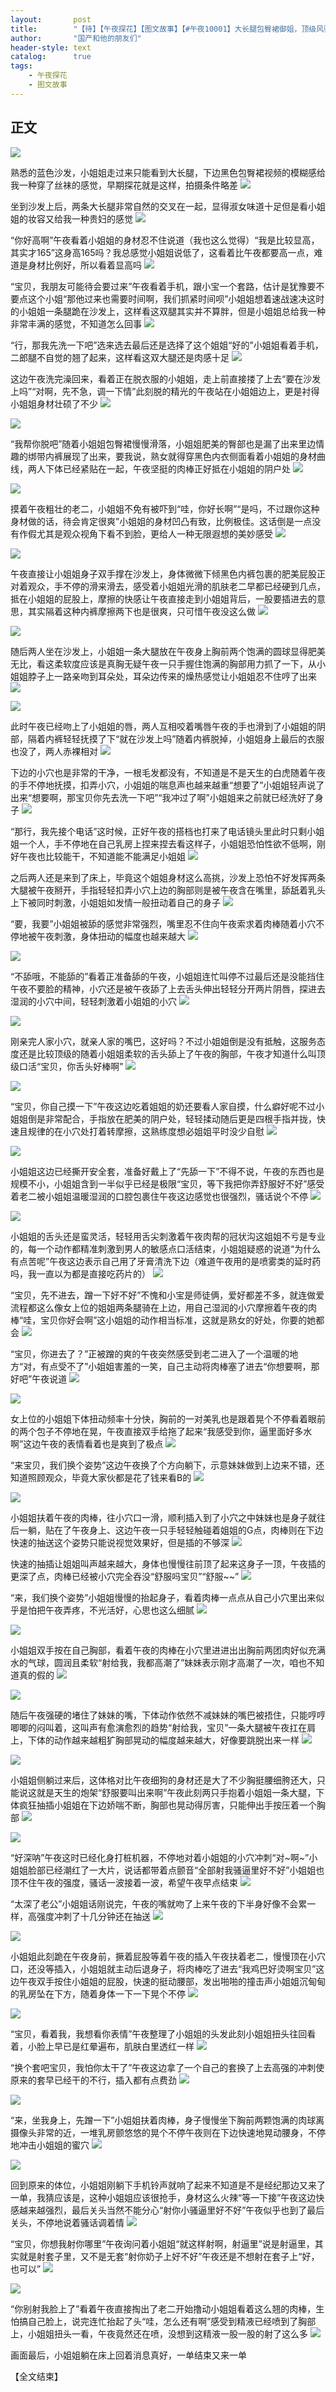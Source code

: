 ```yaml
---
layout:       post
title:        "【待】【午夜探花】【图文故事】【#午夜10001】大长腿包臀裙御姐，顶级风骚熟妇"
author:       "国产和他的朋友们"
header-style: text
catalog:      true
tags:
    - 午夜探花
    - 图文故事
---
```


## 正文

![](https://jx.lwo7bv.app/tupian/forum/202412/17/162512jf73djqrrrvv6tva.gif)

熟悉的蓝色沙发，小姐姐走过来只能看到大长腿，下边黑色包臀裙视频的模糊感给我一种穿了丝袜的感觉，早期探花就是这样，拍摄条件略差
![](https://jx.lwo7bv.app/tupian/forum/202412/17/162514mjj2m4jmggru8myu.gif)

坐到沙发上后，两条大长腿非常自然的交叉在一起，显得淑女味道十足但是看小姐姐的妆容又给我一种贵妇的感觉
![](https://jx.lwo7bv.app/tupian/forum/202412/17/162517gnwksfwnz6jwfxaa.gif)

“你好高啊”午夜看着小姐姐的身材忍不住说道（我也这么觉得）“我是比较显高，其实才165”这身高165吗？我总感觉小姐姐说低了，这看着比午夜都要高一点，难道是身材比例好，所以看着显高吗
![](https://jx.lwo7bv.app/tupian/forum/202412/17/162519x5q91t46rn5mj454.gif)

“宝贝，我朋友可能待会要过来”午夜看着手机，跟小宝一个套路，估计是犹豫要不要点这个小姐“那他过来也需要时间啊，我们抓紧时间呗”小姐姐想着速战速决这时的小姐姐一条腿跪在沙发上，这样看这双腿其实并不算胖，但是小姐姐总给我一种非常丰满的感觉，不知道怎么回事
![](https://jx.lwo7bv.app/tupian/forum/202412/17/162520oec4k7ywl2an1y4g.gif)

“行，那我先洗一下吧”选来选去最后还是选择了这个姐姐“好的”小姐姐看着手机，二郎腿不自觉的翘了起来，这样看这双大腿还是肉感十足
![](https://jx.lwo7bv.app/tupian/forum/202412/17/162523p667bxraj7xy2r7l.gif)

这边午夜洗完澡回来，看着正在脱衣服的小姐姐，走上前直接搂了上去“要在沙发上吗”“对啊，先不急，调一下情”此刻脱的精光的午夜站在小姐姐边上，更是衬得小姐姐身材壮硕了不少
![](https://jx.lwo7bv.app/tupian/forum/202412/17/162525pscayr0maumx2rau.gif)

![](https://jx.lwo7bv.app/tupian/forum/202412/17/162527rgvidbsszvlfvd6q.gif)

“我帮你脱吧”随着小姐姐包臀裙慢慢滑落，小姐姐肥美的臀部也是漏了出来里边情趣的绑带内裤展现了出来，要我说，熟女就得穿黑色内衣侧面看着小姐姐的身材曲线，两人下体已经紧贴在一起，午夜坚挺的肉棒正好抵在小姐姐的阴户处
![](https://jx.lwo7bv.app/tupian/forum/202412/17/162529wcat4fmd7e4fh4qo.gif)

![](https://jx.lwo7bv.app/tupian/forum/202412/17/162531eo35sh5hhsz36yht.gif)

摸着午夜粗壮的老二，小姐姐不免有被吓到“哇，你好长啊”“是吗，不过跟你这种身材做的话，待会肯定很爽”小姐姐的身材凹凸有致，比例极佳。这话倒是一点没有作假尤其是观众视角下看不到脸，更给人一种无限遐想的美妙感受
![](https://jx.lwo7bv.app/tupian/forum/202412/17/162533b2rooxsax2dovo4o.gif)

![](https://jx.lwo7bv.app/tupian/forum/202412/17/162535zt2azmm7mdqw66dt.gif)

午夜直接让小姐姐身子双手撑在沙发上，身体微微下倾黑色内裤包裹的肥美屁股正对着观众，手不停的滑来滑去，感受着小姐姐光滑的肌肤老二早都已经硬到几点，抵在小姐姐的屁股上，摩擦的快感让午夜直接走到小姐姐背后，一股要插进去的意思，其实隔着这种内裤摩擦两下也是很爽，只可惜午夜没这么做
![](https://jx.lwo7bv.app/tupian/forum/202412/17/162541wsvliw8wogl16p01.gif)

![](https://jx.lwo7bv.app/tupian/forum/202412/17/162543piz1xb0r3jfooef3.gif)

随后两人坐在沙发上，小姐姐一条大腿放在午夜身上胸前两个饱满的圆球显得肥美无比，看这柔软度应该是真胸无疑午夜一只手握住饱满的胸部用力抓了一下，从小姐姐脖子上一路亲吻到耳朵处，耳朵边传来的燥热感觉让小姐姐忍不住哼了出来
![](https://jx.lwo7bv.app/tupian/forum/202412/17/162544sop7r13rma7mar2x.gif)

![](https://jx.lwo7bv.app/tupian/forum/202412/17/162546fwx4sx0j4zvw44xq.gif)

此时午夜已经吻上了小姐姐的唇，两人互相咬着嘴唇午夜的手也滑到了小姐姐的阴部，隔着内裤轻轻抚摸了下“就在沙发上吗”随着内裤脱掉，小姐姐身上最后的衣服也没了，两人赤裸相对
![](https://jx.lwo7bv.app/tupian/forum/202412/17/162550zroo08bgaatcz9pa.gif)

下边的小穴也是非常的干净，一根毛发都没有，不知道是不是天生的白虎随着午夜的手不停地抚摸，扣弄小穴，小姐姐的喘息声也越来越重“想要了”小姐姐轻声说了出来“想要啊，那宝贝你先去洗一下吧”“我冲过了啊”小姐姐来之前就已经洗好了身子
![](https://jx.lwo7bv.app/tupian/forum/202412/17/162551ljpj2h4eqcii3jbd.gif)

“那行，我先接个电话”这时候，正好午夜的搭档也打来了电话镜头里此时只剩小姐姐一个人，手不停地在自己乳房上捏来捏去看这样子，小姐姐恐怕性欲不低啊，刚好午夜也比较能干，不知道能不能满足小姐姐
![](https://jx.lwo7bv.app/tupian/forum/202412/17/162553ji0mxwjxc88mugkd.gif)

之后两人还是来到了床上，毕竟这个姐姐身材这么高挑，沙发上恐怕不好发挥两条大腿被午夜掰开，手指轻轻扣弄小穴上边的胸部则是被午夜含在嘴里，舔舐着乳头上下被同时刺激，小姐姐如发情一般扭动着自己的身子
![](https://jx.lwo7bv.app/tupian/forum/202412/17/162554hb6oat6pzo5pzsqz.gif)

“要，我要”小姐姐被舔的感觉非常强烈，嘴里忍不住向午夜索求着肉棒随着小穴不停地被午夜刺激，身体扭动的幅度也越来越大
![](https://jx.lwo7bv.app/tupian/forum/202412/17/162556df0fojgm15j5jo5m.gif)

![](https://jx.lwo7bv.app/tupian/forum/202412/17/162557du13yk3vz4k3dz4u.gif)

“不舔哦，不能舔的”看着正准备舔的午夜，小姐姐连忙叫停不过最后还是没能挡住午夜不要脸的精神，小穴还是被午夜舔了上去舌头伸出轻轻分开两片阴唇，探进去湿润的小穴中间，轻轻刺激着小姐姐的小穴
![](https://jx.lwo7bv.app/tupian/forum/202412/17/162559d5zb3p53apj5al7f.gif)

![](https://jx.lwo7bv.app/tupian/forum/202412/17/162601uq20131636wg0un0.gif)

刚亲完人家小穴，就亲人家的嘴巴，这好吗？不过小姐姐倒是没有抵触，这服务态度还是比较顶级的随着小姐姐柔软的舌头舔上了午夜的胸部，午夜才知道什么叫顶级口活“宝贝，你舌头好棒啊”
![](https://jx.lwo7bv.app/tupian/forum/202412/17/162603tddozopdasdojpds.gif)

![](https://jx.lwo7bv.app/tupian/forum/202412/17/162605xjzghq4iazabpqhw.gif)

“宝贝，你自己摸一下”午夜这边吃着姐姐的奶还要看人家自摸，什么癖好呢不过小姐姐倒是非常配合，手指放在肥美的阴户处，轻轻揉动随后更是四根手指并拢，快速且规律的在小穴处打着转摩擦，这熟练度想必姐姐平时没少自慰
![](https://jx.lwo7bv.app/tupian/forum/202412/17/162609dso1oixw7817s74e.gif)

![](https://jx.lwo7bv.app/tupian/forum/202412/17/162612j7fowe7f7wkyiewo.gif)

小姐姐这边已经撕开安全套，准备好戴上了“先舔一下”不得不说，午夜的东西也是规模不小，小姐姐含到一半似乎已经是极限“宝贝，等下我把你弄舒服好不好”感受着老二被小姐姐温暖湿润的口腔包裹住午夜这边感觉也很强烈，骚话说个不停
![](https://jx.lwo7bv.app/tupian/forum/202412/17/162614eq0uoksankd70kz2.gif)

![](https://jx.lwo7bv.app/tupian/forum/202412/17/162618i15drcdrrs3dh1j5.gif)

小姐姐的舌头还是蛮灵活，轻轻用舌尖刺激着午夜肉帮的冠状沟这姐姐不亏是专业的，每一个动作都精准刺激到男人的敏感点口活结束，小姐姐疑惑的说道“为什么有点苦呢”午夜这边表示自己用了牙膏清洗下边（难道午夜用的是喷雾类的延时药吗，我一直以为都是直接吃药片的）
![](https://jx.lwo7bv.app/tupian/forum/202412/17/162621bu6kgu2os0393u09.gif)

“宝贝，先不进去，蹭一下好不好”不愧和小宝是师徒俩，爱好都差不多，就连做爱流程都这么像女上位的姐姐两条腿骑在上边，用自己湿润的小穴摩擦着午夜的肉棒“哇，宝贝你好会啊”这小姐姐的动作相当标准，这就是熟女的好处，你要的她都会
![](https://jx.lwo7bv.app/tupian/forum/202412/17/162624pvnk4bkahejn7q53.gif)

“宝贝，你进去了？”正被蹭的爽的午夜突然感受到老二进入了一个温暖的地方“对，有点受不了”小姐姐害羞的一笑，自己主动将肉棒塞了进去“你想要啊，那好吧”午夜说道
![](https://jx.lwo7bv.app/tupian/forum/202412/17/162628p5vz88jiil3nurjj.gif)

![](https://jx.lwo7bv.app/tupian/forum/202412/17/162631h2s2ii022siuu3j5.gif)

女上位的小姐姐下体扭动频率十分快，胸前的一对美乳也是跟着晃个不停看着眼前的两个包子不停地在晃，午夜直接双手给拖了起来“我感受到你，逼里面好多水啊”这边午夜的表情看着也是爽到了极点
![](https://jx.lwo7bv.app/tupian/forum/202412/17/162634mubgoy379luy9ho0.gif)

“来宝贝，我们换个姿势”这边午夜换了个方向躺下，示意妹妹做到上边来不错，还知道照顾观众，毕竟大家伙都是花了钱来看B的
![](https://jx.lwo7bv.app/tupian/forum/202412/17/162638zygwg2d6c92gydvd.gif)

![](https://jx.lwo7bv.app/tupian/forum/202412/17/162639mdwcn03nt4cbrb1z.gif)

小姐姐扶着午夜的肉棒，往小穴口一滑，顺利插入到了小穴之中妹妹也是身子就往后一躺，贴在了午夜身上、这边午夜一只手轻轻触碰着姐姐的G点，肉棒则在下边快速的抽送这个姿势只能说视觉效果好，但是插的不够深
![](https://jx.lwo7bv.app/tupian/forum/202412/17/162641lwxpvaa6euwxgtzp.gif)

快速的抽插让姐姐叫声越来越大，身体也慢慢往前顶了起来这身子一顶，午夜插的更深了点，肉棒已经被小穴完全吞没“舒服吗宝贝”“舒服~~”
![](https://jx.lwo7bv.app/tupian/forum/202412/17/162644v6xri7mm76mwmw7w.gif)

“来，我们换个姿势”小姐姐慢慢的抬起身子，看着肉棒一点点从自己小穴里出来似乎是怕把午夜弄疼，不光活好，心思也这么细腻
![](https://jx.lwo7bv.app/tupian/forum/202412/17/162646f0tebfxdg4ce0e04.gif)

![](https://jx.lwo7bv.app/tupian/forum/202412/17/162648pmi444i04jmvn1l8.gif)

小姐姐双手按在自己胸部，看着午夜的肉棒在小穴里进进出出胸前两团肉好似充满水的气球，圆润且柔软“射给我，我都高潮了”妹妹表示刚才高潮了一次，咱也不知道真的假的
![](https://jx.lwo7bv.app/tupian/forum/202412/17/162650zo1p347dpupumjud.gif)

![](https://jx.lwo7bv.app/tupian/forum/202412/17/162652sqf1w8f881cx68g1.gif)

随后午夜强硬的堵住了妹妹的嘴，下体动作依然不减妹妹的嘴巴被捂住，只能哼哼唧唧的闷叫着，这叫声有愈演愈烈的趋势“射给我，宝贝”一条大腿被午夜扛在肩上，下体的动作越来越粗犷胸部晃动的幅度越来越大，好像要跳脱出来一样
![](https://jx.lwo7bv.app/tupian/forum/202412/17/162654m20by7b7487r7gcl.gif)

![](https://jx.lwo7bv.app/tupian/forum/202412/17/162657tm0t6aafmkf87c11.gif)

小姐姐侧躺过来后，这体格对比午夜细狗的身材还是大了不少胸挺腰细胯还大，只能说这就是天生的炮架“舒服要叫出来啊”午夜此刻两只手抱着小姐姐一条大腿，下体疯狂抽插小姐姐在下边娇喘不断，胸部也晃动得厉害，只能伸出手按压着一个胸部
![](https://jx.lwo7bv.app/tupian/forum/202412/17/162659pomr99hs79hzuhnu.gif)

![](https://jx.lwo7bv.app/tupian/forum/202412/17/162702i2lrx7j0z4el4r3d.gif)

“好深呐”午夜这时已经化身打桩机器，不停地对着小姐姐的小穴冲刺“对~啊~”小姐姐脸部已经潮红了一大片，说话都带着点颤音“全部射我骚逼里好不好”小姐姐也顶不住午夜的强度，骚话一波接着一波，希望午夜早点结束
![](https://jx.lwo7bv.app/tupian/forum/202412/17/162704m7do9hhhhvxxdhhh.gif)

“太深了老公”小姐姐话刚说完，午夜的嘴就吻了上来午夜的下半身好像不会累一样，高强度冲刺了十几分钟还在抽送
![](https://jx.lwo7bv.app/tupian/forum/202412/17/162706yvit4tgejleiit6g.gif)

![](https://jx.lwo7bv.app/tupian/forum/202412/17/162708ejj1ozdzj55x5u96.gif)

小姐姐此刻跪在午夜身前，撅着屁股等着午夜的插入午夜扶着老二，慢慢顶在小穴口，还没等插入，小姐姐就主动后退身子，将肉棒吃了进去“我鸡巴好烫啊宝贝”这边午夜双手按住小姐姐的屁股，快速的挺动腰部，发出啪啪的撞击声小姐姐沉甸甸的乳房坠在下方，随着身体一下一下晃个不停
![](https://jx.lwo7bv.app/tupian/forum/202412/17/162710f898wwv89788au66.gif)

![](https://jx.lwo7bv.app/tupian/forum/202412/17/162713v3mi38t3rq3a3aes.gif)

“宝贝，看着我，我想看你表情”午夜整理了小姐姐的头发此刻小姐姐扭头往回看着，小脸上早已是红晕遍布，肌肤白里透红一样
![](https://jx.lwo7bv.app/tupian/forum/202412/17/162716i1owr8ioo79tot74.gif)

“换个套吧宝贝，我怕你太干了”午夜这边拿了一个自己的套换了上去高强的冲刺使原来的套早已经干的不行，插入都有点费劲
![](https://jx.lwo7bv.app/tupian/forum/202412/17/162719nazikalqi74kmmm7.gif)

![](https://jx.lwo7bv.app/tupian/forum/202412/17/162722qnp2b695p85q58kt.gif)

“来，坐我身上，先蹭一下”小姐姐扶着肉棒，身子慢慢坐下胸前两颗饱满的肉球离摄像头非常的近，一堆乳房颤悠悠的晃个不停午夜则在下边快速地晃动腰身，不停地冲击小姐姐的蜜穴
![](https://jx.lwo7bv.app/tupian/forum/202412/17/162724o880bwsbsiznnai5.gif)

![](https://jx.lwo7bv.app/tupian/forum/202412/17/162727bnzjhvvvnrpxtv3j.gif)

回到原来的体位，小姐姐刚躺下手机铃声就响了起来不知道是不是经纪那边又来了一单，我猜应该是，这种小姐姐应该很抢手，身材这么火辣“等一下接”午夜这边快感越来越强烈，最后关头当然不能分心“射你小骚逼里好不好”午夜似乎也到了最后关头，不停地说着骚话调着情
![](https://jx.lwo7bv.app/tupian/forum/202412/17/162730vna9shzhppd2b96n.gif)

“宝贝，你想我射你哪里”午夜询问着小姐姐“就这样射啊，射逼里”说是射逼里，其实就是射套子里，又不是无套“射你奶子上好不好”午夜还是不想射在套子上“好，也可以”
![](https://jx.lwo7bv.app/tupian/forum/202412/17/162732sv6r2jnwmfj299pz.gif)

![](https://jx.lwo7bv.app/tupian/forum/202412/17/162734cwdqd4qc5wucw47u.gif)

“你别射我脸上了”看着午夜直接掏出了老二开始撸动小姐姐看着这么翘的肉棒，生怕搞自己脸上，说完连忙抬起了头“哇，怎么还有啊”感受到精液已经喷到了胸部上，小姐姐扭头一看，午夜竟然还在喷，没想到这精液一股一股的射了这么多
![](https://jx.lwo7bv.app/tupian/forum/202412/17/162737jn5oinditqiooqur.gif)

画面最后，小姐姐躺在床上回着消息真好，一单结束又来一单

【全文结束】